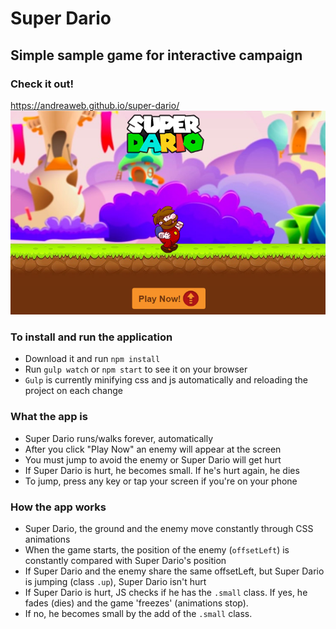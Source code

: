 <h1>Super Dario</h1>
<h2>Simple sample game for interactive campaign</h2>

<h3>Check it out!</h3>
<a href="https://andreaweb.github.io/super-dario/">
	https://andreaweb.github.io/super-dario/
</a>
<img src="images/print.jpg"
     alt="Print of Project "/>

<h3>To install and run the application</h3>

<ul>
	<li>Download it and run <code>npm install</code></li>
	<li>Run <code>gulp watch</code> or <code>npm start</code> to see it on your browser</li>
	<li><code>Gulp</code> is currently minifying css and js automatically and reloading the project on each change</li>
</ul>

<h3>What the app is</h3>

<ul>
	<li>Super Dario runs/walks forever, automatically</li>
	<li>After you click "Play Now" an enemy will appear at the screen</li>
	<li>You must jump to avoid the enemy or Super Dario will get hurt</li>
	<li>If Super Dario is hurt, he becomes small. If he's hurt again, he dies</li>
	<li>To jump, press any key or tap your screen if you're on your phone</li>
</ul>


<h3>How the app works</h3>

<ul>
	<li>Super Dario, the ground and the enemy move constantly through CSS animations</li>
	<li>When the game starts, the position of the enemy (<code>offsetLeft</code>) is constantly compared with Super Dario's position</li>
	<li>If Super Dario and the enemy share the same offsetLeft, but Super Dario is jumping (class <code>.up</code>), Super Dario isn't hurt</li>
	<li>If Super Dario is hurt, JS checks if he has the <code>.small</code> class. If yes, he fades (dies) and the game 'freezes' (animations stop).</li>
	<li>If no, he becomes small by the add of the <code>.small</code> class.</li>
</ul>
